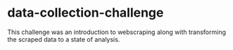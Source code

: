# data-collection-challenge
This challenge was an introduction to webscraping along with transforming the scraped data to a state of analysis.